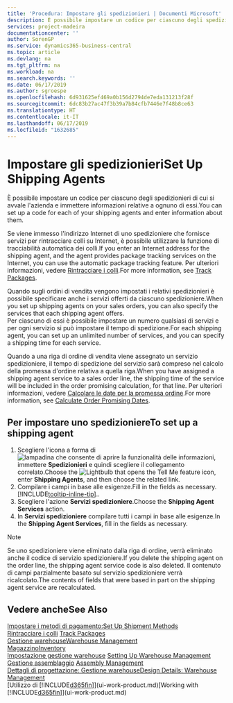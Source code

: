 ```yaml
---
title: 'Procedura: Impostare gli spedizionieri | Documenti Microsoft'
description: È possibile impostare un codice per ciascuno degli spedizionieri di cui si avvale l'azienda e immettere informazioni relative a ognuno di essi.
services: project-madeira
documentationcenter: ''
author: SorenGP
ms.service: dynamics365-business-central
ms.topic: article
ms.devlang: na
ms.tgt_pltfrm: na
ms.workload: na
ms.search.keywords: ''
ms.date: 06/17/2019
ms.author: sgroespe
ms.openlocfilehash: 6d931625ef469a0b156d2794de7eda131213f28f
ms.sourcegitcommit: 6dc83b27ac47f3b39a7b84cfb7446e7f48b8ce63
ms.translationtype: HT
ms.contentlocale: it-IT
ms.lasthandoff: 06/17/2019
ms.locfileid: "1632685"
---
```

# <a name="set-up-shipping-agents"></a><span data-ttu-id="031e8-103">Impostare gli spedizionieri</span><span class="sxs-lookup"><span data-stu-id="031e8-103">Set Up Shipping Agents</span></span>
<span data-ttu-id="031e8-104">È possibile impostare un codice per ciascuno degli spedizionieri di cui si avvale l'azienda e immettere informazioni relative a ognuno di essi.</span><span class="sxs-lookup"><span data-stu-id="031e8-104">You can set up a code for each of your shipping agents and enter information about them.</span></span>  

<span data-ttu-id="031e8-105">Se viene immesso l'indirizzo Internet di uno spedizioniere che fornisce servizi per rintracciare colli su Internet, è possibile utilizzare la funzione di tracciabilità automatica dei colli.</span><span class="sxs-lookup"><span data-stu-id="031e8-105">If you enter an Internet address for the shipping agent, and the agent provides package tracking services on the Internet, you can use the automatic package tracking feature.</span></span> <span data-ttu-id="031e8-106">Per ulteriori informazioni, vedere [Rintracciare i colli](sales-how-track-packages.md).</span><span class="sxs-lookup"><span data-stu-id="031e8-106">For more information, see [Track Packages](sales-how-track-packages.md).</span></span>

<span data-ttu-id="031e8-107">Quando sugli ordini di vendita vengono impostati i relativi spedizionieri è possibile specificare anche i servizi offerti da ciascuno spedizioniere.</span><span class="sxs-lookup"><span data-stu-id="031e8-107">When you set up shipping agents on your sales orders, you can also specify the services that each shipping agent offers.</span></span>  
<span data-ttu-id="031e8-108">Per ciascuno di essi è possibile impostare un numero qualsiasi di servizi e per ogni servizio si può impostare il tempo di spedizione.</span><span class="sxs-lookup"><span data-stu-id="031e8-108">For each shipping agent, you can set up an unlimited number of services, and you can specify a shipping time for each service.</span></span>  

<span data-ttu-id="031e8-109">Quando a una riga di ordine di vendita viene assegnato un servizio spedizioniere, il tempo di spedizione del servizio sarà compreso nel calcolo della promessa d'ordine relativa a quella riga.</span><span class="sxs-lookup"><span data-stu-id="031e8-109">When you have assigned a shipping agent service to a sales order line, the shipping time of the service will be included in the order promising calculation, for that line.</span></span> <span data-ttu-id="031e8-110">Per ulteriori informazioni, vedere [Calcolare le date per la promessa ordine](sales-how-to-calculate-order-promising-dates.md).</span><span class="sxs-lookup"><span data-stu-id="031e8-110">For more information, see [Calculate Order Promising Dates](sales-how-to-calculate-order-promising-dates.md).</span></span>

## <a name="to-set-up-a-shipping-agent"></a><span data-ttu-id="031e8-111">Per impostare uno spedizioniere</span><span class="sxs-lookup"><span data-stu-id="031e8-111">To set up a shipping agent</span></span>  
1.  <span data-ttu-id="031e8-112">Scegliere l'icona a forma di ![lampadina che consente di aprire la funzionalità delle informazioni](media/ui-search/search_small.png "Informazioni sull'operazione che si desidera eseguire"), immettere **Spedizionieri** e quindi scegliere il collegamento correlato.</span><span class="sxs-lookup"><span data-stu-id="031e8-112">Choose the ![Lightbulb that opens the Tell Me feature](media/ui-search/search_small.png "Tell me what you want to do") icon, enter **Shipping Agents**, and then choose the related link.</span></span>  
2.  <span data-ttu-id="031e8-113">Compilare i campi in base alle esigenze.</span><span class="sxs-lookup"><span data-stu-id="031e8-113">Fill in the fields as necessary.</span></span> [!INCLUDE[tooltip-inline-tip](includes/tooltip-inline-tip_md.md)]<span data-ttu-id="031e8-114">.</span><span class="sxs-lookup"><span data-stu-id="031e8-114">.</span></span>  
3.  <span data-ttu-id="031e8-115">Scegliere l'azione **Servizi spedizioniere**.</span><span class="sxs-lookup"><span data-stu-id="031e8-115">Choose the **Shipping Agent Services** action.</span></span>
4. <span data-ttu-id="031e8-116">In **Servizi spedizioniere** compilare tutti i campi in base alle esigenze.</span><span class="sxs-lookup"><span data-stu-id="031e8-116">In the **Shipping Agent Services**, fill in the fields as necessary.</span></span>

> [!NOTE]  
>  <span data-ttu-id="031e8-117">Se uno spedizioniere viene eliminato dalla riga di ordine, verrà eliminato anche il codice di servizio spedizioniere.</span><span class="sxs-lookup"><span data-stu-id="031e8-117">If you delete the shipping agent on the order line, the shipping agent service code is also deleted.</span></span> <span data-ttu-id="031e8-118">Il contenuto di campi parzialmente basato sul servizio spedizioniere verrà ricalcolato.</span><span class="sxs-lookup"><span data-stu-id="031e8-118">The contents of fields that were based in part on the shipping agent service are recalculated.</span></span>  

## <a name="see-also"></a><span data-ttu-id="031e8-119">Vedere anche</span><span class="sxs-lookup"><span data-stu-id="031e8-119">See Also</span></span>
[<span data-ttu-id="031e8-120">Impostare i metodi di pagamento:</span><span class="sxs-lookup"><span data-stu-id="031e8-120">Set Up Shipment Methods</span></span>](sales-how-set-up-shipment-methods.md)  
<span data-ttu-id="031e8-121">[Rintracciare i colli](sales-how-track-packages.md)  </span><span class="sxs-lookup"><span data-stu-id="031e8-121">[Track Packages](sales-how-track-packages.md)  </span></span>  
[<span data-ttu-id="031e8-122">Gestione warehouse</span><span class="sxs-lookup"><span data-stu-id="031e8-122">Warehouse Management</span></span>](warehouse-manage-warehouse.md)  
[<span data-ttu-id="031e8-123">Magazzino</span><span class="sxs-lookup"><span data-stu-id="031e8-123">Inventory</span></span>](inventory-manage-inventory.md)  
<span data-ttu-id="031e8-124">[Impostazione gestione warehouse](warehouse-setup-warehouse.md)   </span><span class="sxs-lookup"><span data-stu-id="031e8-124">[Setting Up Warehouse Management](warehouse-setup-warehouse.md)   </span></span>  
<span data-ttu-id="031e8-125">[Gestione assemblaggio](assembly-assemble-items.md)  </span><span class="sxs-lookup"><span data-stu-id="031e8-125">[Assembly Management](assembly-assemble-items.md)  </span></span>  
[<span data-ttu-id="031e8-126">Dettagli di progettazione: Gestione warehouse</span><span class="sxs-lookup"><span data-stu-id="031e8-126">Design Details: Warehouse Management</span></span>](design-details-warehouse-management.md)  
<span data-ttu-id="031e8-127">[Utilizzo di [!INCLUDE[d365fin](includes/d365fin_md.md)]](ui-work-product.md)</span><span class="sxs-lookup"><span data-stu-id="031e8-127">[Working with [!INCLUDE[d365fin](includes/d365fin_md.md)]](ui-work-product.md)</span></span>  
